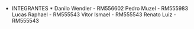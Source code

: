 * INTEGRANTES *
Danilo Wendler - RM556602
Pedro Muzel - RM555983
Lucas Raphael - RM555543
Vitor Ismael - RM555543
Renato Luiz - RM555543
